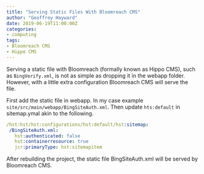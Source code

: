 ```yaml
---
title: "Serving Static Files With Bloomreach CMS"
author: "Geoffrey Hayward"
date: 2019-06-19T11:00:00Z
categories:
- computing
tags:
- Bloomreach CMS
- Hippo CMS
---
```

Serving a static file with Bloomreach (formally known as Hippo CMS), such as `BingVerify.xml`, is not as simple as dropping it in the webapp folder. However, with a little extra configuration Bloomreach CMS will serve the file.</p>

<!--more-->

First add the static file in webapp. In my case example <code>site/src/main/webapp/BingSiteAuth.xml</code>. Then update <code>hts:default</code> in sitemap.ymal akin to the following.</p>

```yaml
/hst:hst/hst:configurations/hst:default/hst:sitemap:
 /BingSiteAuth.xml:
   hst:authenticated: false
   hst:containerresource: true
   jcr:primaryType: hst:sitemapitem
```

After rebuilding the project, the static file BingSiteAuth.xml will be served by Bloomreach CMS.</p>
